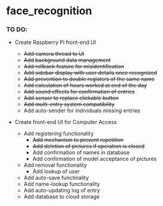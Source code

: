 # face_recognition

### TO DO:
- Create Raspberry Pi front-end UI
	- ~~Add camera thread to UI~~
	- ~~Add background data management~~
	- ~~Add rollback feature for misidentification~~
	- ~~Add sidebar display with user details once recognized~~
	- ~~Add prevention to double registers of the same name~~
	- ~~Add calculation of hours worked at end of the day~~
	- ~~Add sound effects for confirmation of entries~~
	- ~~Add sensor to replace clickable button~~
	- ~~Add multi-entry system compatibility~~
	- Add auto-sender for individuals missing entries
	
- Create front-end UI for Computer Access
	- Add registering functionality
		- ~~Add mechanism to prevent repetition~~
		- ~~Add deletion of pictures if operation is closed~~
		- Add confirmation of names in database
		- Add confirmation of model acceptance of pictures
	- Add removal functionality
		- Add lookup of user
	- Add auto-save functinality
	- Add name-lookup functionality
	- Add auto-updating log of entry
	- Add database to cloud storage